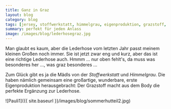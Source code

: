 ```yaml
---
title: Ganz in Graz
layout: blog
category: blog
tags: [jersey, stoffwerkstatt, himmelgrau, eigenproduktion, grazstoff, schnabelina regenbogenbody, lederhose, nähfrosch, stoffwindelhose]  
summary: perfekt für jeden Anlass
image: /images/blog/lederhosegraz.jpg
---
```


Man glaubt es kaum, aber die Lederhose vom letzten Jahr passt meinem kleinen Großen noch immer. Sie ist jetzt zwar eng und kurz, aber das ist eine richtige Lederhose auch. Hmmm ... nur oben fehlt's, da muss was besonderes her ..., was graz besonderes ...

Zum Glück gibt es ja die Mädls von der *Stoffwerkstatt* und *Himmelgrau*. Die haben nämlich gemeinsam eine großartige, wunderbare, erste Eigenproduktion herausgebracht: Der Grazstoff macht aus dem Body die perfekte Ergänzung zur Lederhose.

![Pauli1]({{ site.baseurl }}/images/blog/sommerhutteil2.jpg)

